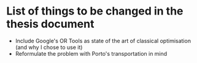 # List of things to be changed in the thesis document

- Include Google's OR Tools as state of the art of classical optimisation (and why I chose to use it)
- Reformulate the problem with Porto's transportation in mind
